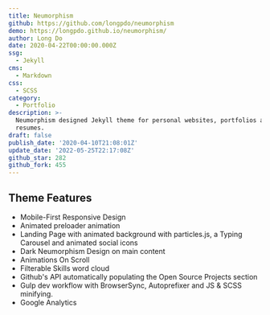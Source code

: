 ```yaml
---
title: Neumorphism
github: https://github.com/longpdo/neumorphism
demo: https://longpdo.github.io/neumorphism/
author: Long Do
date: 2020-04-22T00:00:00.000Z
ssg:
  - Jekyll
cms:
  - Markdown
css:
  - SCSS
category:
  - Portfolio
description: >-
  Neumorphism designed Jekyll theme for personal websites, portfolios and
  resumes.
draft: false
publish_date: '2020-04-10T21:08:01Z'
update_date: '2022-05-25T22:17:08Z'
github_star: 282
github_fork: 455
---
```

## Theme Features
- Mobile-First Responsive Design
- Animated preloader animation
- Landing Page with animated background with particles.js, a Typing Carousel and animated social icons
- Dark Neumorphism Design on main content
- Animations On Scroll
- Filterable Skills word cloud
- Github's API automatically populating the Open Source Projects section
- Gulp dev workflow with BrowserSync, Autoprefixer and JS & SCSS minifying.
- Google Analytics